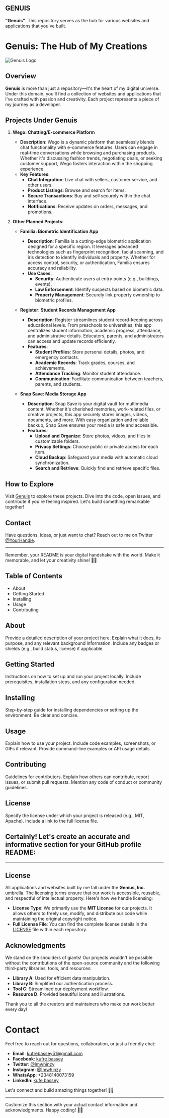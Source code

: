  ## GENUIS
 
 **"Genuis"**. This repository serves as the hub for various websites and applications that you've built.

# Genuis: The Hub of My Creations

![Genuis Logo](https://example.com/path/to/logo.png)

## Overview

**Genuis** is more than just a repository—it's the heart of my digital universe. Under this domain, you'll find a collection of websites and applications that I've crafted with passion and creativity. Each project represents a piece of my journey as a developer.

## Projects Under Genuis

1. **Wego: Chatting/E-commerce Platform**
    - **Description**: Wego is a dynamic platform that seamlessly blends chat functionality with e-commerce features. Users can engage in real-time conversations while browsing and purchasing products. Whether it's discussing fashion trends, negotiating deals, or seeking customer support, Wego fosters interaction within the shopping experience.
    - **Key Features**:
        - **Chat Integration**: Live chat with sellers, customer service, and other users.
        - **Product Listings**: Browse and search for items.
        - **Secure Transactions**: Buy and sell securely within the chat interface.
        - **Notifications**: Receive updates on orders, messages, and promotions.

2. **Other Planned Projects**:
    - **Familia: Biometric Identification App**
        - **Description**: Familia is a cutting-edge biometric application designed for a specific region. It leverages advanced technologies such as fingerprint recognition, facial scanning, and iris detection to identify individuals and property. Whether for access control, security, or authentication, Familia ensures accuracy and reliability.
        - **Use Cases**:
            - **Security**: Authenticate users at entry points (e.g., buildings, events).
            - **Law Enforcement**: Identify suspects based on biometric data.
            - **Property Management**: Securely link property ownership to biometric profiles.

    - **Register: Student Records Management App**
        - **Description**: Register streamlines student record-keeping across educational levels. From preschools to universities, this app centralizes student information, academic progress, attendance, and administrative details. Educators, parents, and administrators can access and update records efficiently.
        - **Features**:
            - **Student Profiles**: Store personal details, photos, and emergency contacts.
            - **Academic Records**: Track grades, courses, and achievements.
            - **Attendance Tracking**: Monitor student attendance.
            - **Communication**: Facilitate communication between teachers, parents, and students.

    - **Snap Save: Media Storage App**
        - **Description**: Snap Save is your digital vault for multimedia content. Whether it's cherished memories, work-related files, or creative projects, this app securely stores images, videos, documents, and more. With easy organization and reliable backup, Snap Save ensures your media is safe and accessible.
        - **Features**:
            - **Upload and Organize**: Store photos, videos, and files in customizable folders.
            - **Privacy Settings**: Choose public or private access for each item.
            - **Cloud Backup**: Safeguard your media with automatic cloud synchronization.
            - **Search and Retrieve**: Quickly find and retrieve specific files.

## How to Explore

Visit [Genuis](https://genuis.dev) to explore these projects. Dive into the code, open issues, and contribute if you're feeling inspired. Let's build something remarkable together!

## Contact

Have questions, ideas, or just want to chat? Reach out to me on Twitter [@YourHandle](https://twitter.com/YourHandle).

---

Remember, your README is your digital handshake with the world. Make it memorable, and let your creativity shine! 🌟🚀

## Table of Contents
- About
- Getting Started
- Installing
- Usage
- Contributing

## About
Provide a detailed description of your project here. Explain what it does, its purpose, and any relevant background information. Include any badges or shields (e.g., build status, license) if applicable.

## Getting Started
Instructions on how to set up and run your project locally. Include prerequisites, installation steps, and any configuration needed.

## Installing
Step-by-step guide for installing dependencies or setting up the environment. Be clear and concise.

## Usage
Explain how to use your project. Include code examples, screenshots, or GIFs if relevant. Provide command-line examples or API usage details.

## Contributing
Guidelines for contributors. Explain how others can contribute, report issues, or submit pull requests. Mention any code of conduct or community guidelines.

## License
Specify the license under which your project is released (e.g., MIT, Apache). Include a link to the full license file.

##  Certainly! Let's create an accurate and informative section for your GitHub profile README:

---

## License

All applications and websites built by me fall under the **Genius, Inc.** umbrella. The licensing terms ensure that our work is accessible, reusable, and respectful of intellectual property. Here's how we handle licensing:

- **License Type**: We primarily use the **MIT License** for our projects. It allows others to freely use, modify, and distribute our code while maintaining the original copyright notice.
- **Full License File**: You can find the complete license details in the [LICENSE](https://github.com/yourusername/yourrepository/blob/main/LICENSE) file within each repository.

## Acknowledgments

We stand on the shoulders of giants! Our projects wouldn't be possible without the contributions of the open-source community and the following third-party libraries, tools, and resources:

- **Library A**: Used for efficient data manipulation.
- **Library B**: Simplified our authentication process.
- **Tool C**: Streamlined our deployment workflow.
- **Resource D**: Provided beautiful icons and illustrations.

Thank you to all the creators and maintainers who make our work better every day!

# Contact

Feel free to reach out for questions, collaboration, or just a friendly chat:

- **Email**: kufrebassey51@gmail.com
- **Facebook**: [kufre bassey](https://www.facebook.com/profile.php?id=100080362073421)
- **Twitter**: [@Imwhinzy](https://twitter.com/Imwhinzy)
- **Instagram**: [@Imwhinzy](https://instagram.com/Imwhinzy)
- **WhatsApp**: +2348140073159
- **LinkedIn**: [kufe bassey](https://linkedin.com/in/kufre-friday-bassey)

Let's connect and build amazing things together! 🌟🚀

---

Customize this section with your actual contact information and acknowledgments. Happy coding! 👩‍💻

